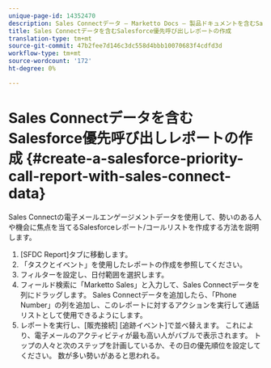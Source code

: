 ```yaml
---
unique-page-id: 14352470
description: Sales Connectデータ — Marketto Docs — 製品ドキュメントを含むSalesforce優先順位呼び出しレポートの作成
title: Sales Connectデータを含むSalesforce優先呼び出しレポートの作成
translation-type: tm+mt
source-git-commit: 47b2fee7d146c3dc558d4bbb10070683f4cdfd3d
workflow-type: tm+mt
source-wordcount: '172'
ht-degree: 0%

---
```



# Sales Connectデータを含むSalesforce優先呼び出しレポートの作成 {#create-a-salesforce-priority-call-report-with-sales-connect-data}

Sales Connectの電子メールエンゲージメントデータを使用して、勢いのある人や機会に焦点を当てるSalesforceレポート/コールリストを作成する方法を説明します。

1. [SFDC Report]タブに移動します。
1. 「タスクとイベント」を使用したレポートの作成を参照してください。
1. フィルターを設定し、日付範囲を選択します。
1. フィールド検索に「Marketto Sales」と入力して、Sales Connectデータを列にドラッグします。 Sales Connectデータを追加したら、「Phone Number」の列を追加し、このレポートに対するアクションを実行して通話リストとして使用できるようにします。
1. レポートを実行し、[販売接続] [追跡イベント]で並べ替えます。 これにより、電子メールのアクティビティが最も高い人がバブルで表示されます。 トップの人々と次のステップを計画しているか、その日の優先順位を設定してください。 数が多い勢いがあると思われる。

